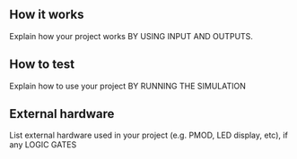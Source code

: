 <!---

This file is used to generate your project datasheet. Please fill in the information below and delete any unused
sections.

You can also include images in this folder and reference them in the markdown. Each image must be less than
512 kb in size, and the combined size of all images must be less than 1 MB.
-->

## How it works

Explain how your project works
BY USING INPUT AND OUTPUTS.

## How to test

Explain how to use your project
BY RUNNING THE SIMULATION

## External hardware

List external hardware used in your project (e.g. PMOD, LED display, etc), if any
LOGIC GATES

